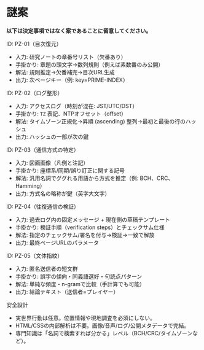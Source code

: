 # 謎案

**以下は決定事項ではなく案であることに留意してください。**

ID: PZ-01（目次復元）
- 入力: 研究ノートの章番号リスト（欠番あり）
- 手掛かり: 章題の頭文字→数列規則（例えば素数番のみ公開）
- 解法: 規則推定→欠番補完→目次URL生成
- 出力: 次ページキー（例: key=PRIME-INDEX）

ID: PZ-02（ログ整形）
- 入力: アクセスログ（時刻が混在: JST/UTC/DST）
- 手掛かり: `TZ` 表記、NTPオフセット（offset）
- 解法: タイムゾーン正規化→昇順 (ascending) 整列→最初と最後の行のハッシュ
- 出力: ハッシュの一部が次の鍵

ID: PZ-03（通信方式の特定）
- 入力: 図面画像（凡例と注記）
- 手掛かり: 座標系/同期/誤り訂正に関する記号
- 解法: 汎用名詞でググれる用語から方式を推定（例: BCH、CRC、Hamming）
- 出力: 方式名の略称が鍵（英字大文字）

ID: PZ-04（往復通信の検証）
- 入力: 過去ログ内の固定メッセージ + 現在側の草稿テンプレート
- 手掛かり: 検証手順（verification steps）とチェックサム仕様
- 解法: 指定のチェックサム/署名を付与→検証→一致で解放
- 出力: 最終ページURLのパラメータ

ID: PZ-05（文体指紋）
- 入力: 匿名送信者の短文群
- 手掛かり: 誤字の傾向・同義語選好・句読点パターン
- 解法: 単純な頻度・n-gramで比較（手計算でも可能）
- 出力: 結論テキスト（送信者=プレイヤー）

安全設計
- 実世界行動は任意。位置情報や現地調査を必須にしない。
- HTML/CSSの内部解析は不要。画像/音声/ログ/公開メタデータで完結。
- 専門知識は「名詞で検索すれば分かる」レベル（BCH/CRC/タイムゾーンなど）。
